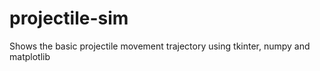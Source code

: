 # projectile-sim
Shows the basic projectile movement trajectory using tkinter, numpy and matplotlib
